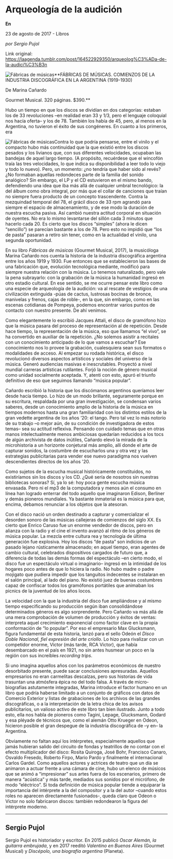 # Arqueología de la audición

**En**

23 de agosto de 2017 - Libros

_por Sergio Pujol_

Link original: https://laagenda.tumblr.com/post/164522929350/arqueolog%C3%ADa-de-la-audici%C3%B3n

![Fábricas de músicas](https://64.media.tumblr.com/bb4c1aa038cc3eb23d88a4588a7d8639/tumblr_inline_pdvzvsLEwi1t6q87u_500.jpg)**FÁBRICAS DE MÚSICAS. COMIENZOS DE LA INDUSTRIA DISCOGRÁFICA EN LA ARGENTINA (1919-1930)  

De Marina Cañardo  

Gourmet Musical. 320 páginas. $390.**

Hubo un tiempo en que los discos se dividían en dos categorías: estaban los de 33 revoluciones –en realidad eran 33 y 1/3, pero el lenguaje coloquial nos hacía oferta– y los de 78. También los había de 45, pero, al menos en la Argentina, no tuvieron el éxito de sus congéneres. En cuanto a los primeros, era 


![Fábricas de músicas](https://64.media.tumblr.com/3f75d83e40a9643a37a003819508be1b/tumblr_inline_pdvzvt7t2e1t6q87u_400.jpg)Contra lo que podría pensarse, entre el vinilo y el compacto hubo más continuidad que la que existió entre los discos pesados y los livianos que, con sus diferentes velocidades, ocupaban las bandejas de aquel largo tiempo. (A propósito, recuérdese que el wincofón traía las tres velocidades, lo que indica su disponibilidad a leer todo lo viejo y todo lo nuevo). Pero, un momento: ¿no tendría que haber sido al revés? ¿No formaban aquellas redondeces parte de la familia del sonido analógico? Sin embargo, el LP y el CD estuvieron en el mismo bando, defendiendo una idea que iba más allá de cualquier umbral tecnológico: la del álbum como obra integral, por más que el collar de canciones que traían no siempre fuera producto de un concepto trascendente. Contra la mezquindad temporal del 78, el grácil disco de 33 rpm agrandó para siempre el espacio de almacenamiento, y de ese modo la duración de nuestra escucha pasiva. Así cambió nuestra actitud corporal en situación de oyentes. No era lo mismo levantarse del sillón cada 3 minutos que hacerlo cada 20. Es cierto que los discos “simples” (ahora le dicen “sencillo”) se parecían bastante a los de 78. Pero esto no impidió que “los de pasta” pasaran a retiro sin tener, como en la actualidad el vinilo, una segunda oportunidad.

En su libro *Fábricas de músicas* (Gourmet Musical, 2017), la musicóloga Marina Cañardo nos cuenta la historia de la industria discográfica argentina entre los años 1919 y 1930. Fue entonces que se establecieron las bases de una fabricación que, evolución tecnológica mediante, modificó para siempre nuestra relación con la música. Lo tenemos naturalizado, pero vale la pena subrayarlo: con la grabación de la música la humanidad ingresó en otro estadio cultural. En ese sentido, se me ocurre pensar este libro como una especie de arqueología de la audición: va al rescate de vestigios de una civilización extinguida -púas de cactus, lustrosas bocinas de bronce, manivelas y frenos, cajas de roble-, en la que, sin embargo, como en las escenas cotidianas de Pompeya, podemos encontrar varios puntos de contacto con nuestro presente. De ahí venimos.

Como elegantemente lo escribió Jacques Attali, el disco de gramófono hizo que la música pasara del proceso de representación al de repetición. Desde hace tiempo, la representación de la música, eso que llamamos “el vivo”, se ha convertido en auxiliar de la repetición. ¿No solemos asistir a recitales con un conocimiento anticipado de lo que vamos a escuchar? Ese conocimiento nos lo provee la grabación, cualesquiera sean sus formatos o modalidades de acceso. Al empezar su rodada histórica, el disco revolucionó diversos aspectos artísticos y sociales del universo de la música. Generó audiencias masivas e inescrutables. Proyectó a nivel mundial carreras artísticas rutilantes. Forjó la noción de género musical como unidad socialmente aceptada. Y, atenti con esto, apuró el triunfo definitivo de eso que seguimos llamando “música popular”.

Cañardo escribió la historia que los discómanos argentinos queríamos leer desde hacía tiempo. Lo hizo de un modo brillante, seguramente porque en su escritura, respaldada por una gran investigación, se condensan varios saberes, desde un conocimiento amplio de la historia de la música en tiempos modernos hasta una gran familiaridad con los distintos estilos de la gran vedette argentina de los años ‘20: el tango. Pero tal vez lo más notorio de su trabajo –o mejor aún, de su condición de investigadora de estos temas– sea su actitud reflexiva. Pensando con cuidado temas que en otras manos intelectualmente menos ambiciosas quedarían reducidos a los tocs de algún archivista de datos inútiles, Cañardo elevó la mirada de la microhistoria a un horizonte conjetural más amplio, allí donde el arte de capturar sonidos, la costumbre de escucharlos una y otra vez y las estrategias publicitarias para vender ese nuevo paradigma nos vuelven descendientes directos de los años '20.

Como sujetos de la escucha musical históricamente constituidos, no existiríamos sin los discos y los CD. ¿Qué sería de nosotros sin nuestras bibliotecas sonoras? Sí, ya lo sé: hoy poca gente escucha música envasada. Pero ni el mp3 de la computadora y menos aún el consumo en línea han logrado enterrar del todo aquello que imaginaron Edison, Berliner y demás pioneros mundiales. Ya bastante inmaterial es la música para que, encima, debamos renunciar a los objetos que la atesoran.

Con el disco nació un orden destinado a capturar y comercializar el desorden sonoro de las músicas callejeras de comienzos del siglo XX. Es cierto que Enrico Caruso fue un enorme vendedor de discos, pero en alianza con la radio y el cine el invento avanzó al ritmo de los géneros de música popular. La mezcla entre cultura rea y tecnología de última generación fue explosiva. Hoy los discos “de pasta” son indicios de un pasado lejano rústicamente almacenado; en aquel tiempo, eran agentes de cambio cultural, celebrados dispositivos cargados de futuro que, a diferencia de todas las demás formas del espectáculo –en cierto modo, el disco fue un espectáculo virtual o imaginario– ingresó en la intimidad de los hogares poco antes de que lo hiciera la radio. No hubo madre o padre mojigato que pudiera impedir que los tanguitos indecentes se instalaran en el salón principal, al lado del piano. No existió juez de buenas costumbres capaz de confiscar todos los gramófonos portátiles que animaban los picnics de la juventud de los años locos.

La velocidad con la que la industria del disco fue ampliándose y al mismo tiempo especificando su producción según iban consolidándose determinados géneros es algo sorprendente. Pero Cañardo va más allá de una mera comprobación de volumen de producción y éxitos de ventas: interpreta aquel crecimiento exponencial como factor clave en la propia conformación de “lo popular”. Por eso el empresario Max Glucksmann, figura fundamental de esta historia, lanzó para el sello Odeón el *Disco Doble Nacional, fiel expresión del arte criollo*. Lo hizo para rivalizar con un competidor enorme, Victor (más tarde, RCA Victor), que había desembarcado en el país en 1921, no sin antes husmear un poco en la región con sus increíbles *recording trips*. 

Si uno imagina aquellos años con los parámetros económicos de nuestro desorbitado presente, puede sacar conclusiones apresuradas. Aquellos empresarios no eran carmelitas descalzas, pero sus historias de vida trasuntan una atmósfera épica no del todo falsa. A través de micro-biografías astutamente integradas, Marina introduce el factor humano en un libro que podría haberse limitado a un conjunto de gráficos con datos de Comercio Exterior y listas de grabaciones de los archivos de las grandes discográficas, o a la interpretación de la letra chica de los avisos publicitarios, un valioso activo de este libro tan bien ilustrado. Junto a todo esto, ella nos habla de pioneros como Tagini, Lepage, Glucksmann, Godard y esa pléyade de técnicos que, como el alemán Otto Krueger en Odeon, hicieron posible el gran despegue de la industria discográfica de –y en– la Argentina. 

Obviamente no faltan aquí los intérpretes, especialmente aquellos que jamás hubieran salido del circuito de fondas y teatrillos de no contar con el efecto multiplicador del disco: Rosita Quiroga, José Bohr, Francisco Canaro, Osvaldo Fresedo, Roberto Firpo, Mario Pardo y finalmente el internacional Carlos Gardel. Como aquellos actores y actrices de teatro que un día se animaron a actuar frente a una cámara de cine, hubo un elenco de músicos que se animó a “impresionar” sus artes fuera de los escenarios, primero de manera “acústica” y más tarde, mediados sus sonidos por el micrófono, de modo “eléctrico”. Si toda definición de música popular tiende a equiparar la importancia del intérprete a la del compositor y a la del autor –cuando estos roles no aparecen directamente fusionados-, queda claro que Odeon o Victor no solo fabricaron discos: también redondearon la figura del intérprete moderno. 

  




---

 Sergio Pujol
-------------

 Sergio Pujol es historiador y escritor. En 2015 publicó *Oscar Alemán, la guitarra embrujada*, y en 2017 reeditó *Valentino en Buenos Aires* (Gourmet Musical) y *Discépolo, una biografía argentina* (Planeta). 

